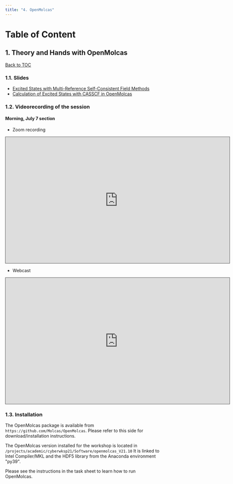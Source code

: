 ```yaml
---
title: "4. OpenMolcas"
---
```


<a name="toc"></a>
# Table of Content


<a name="1"></a>
## 1. Theory and Hands with OpenMolcas
[Back to TOC](#toc)


### 1.1. Slides

* [Excited States with Multi-Reference Self-Consistent Field Methods](../files/Sebastian_Mai/lecture_1_CASSCF.pdf)
* [Calculation of Excited States with CASSCF in OpenMolcas](../files/Sebastian_Mai/handson_1_CASSCF.pdf)


### 1.2. Videorecording of the session

#### Morning, July 7 section

* Zoom recording 

<iframe src="https://ub.hosted.panopto.com/Panopto/Pages/Embed.aspx?id=9bbc476b-eb41-4af1-b2c6-aecb013260a4
&autoplay=false&offerviewer=true&showtitle=true&showbrand=true&captions=false&interactivity=all" height="405" width="720" 
style="border: 1px solid #464646;" allowfullscreen allow="autoplay"></iframe>

* Webcast

<iframe src="https://ub.hosted.panopto.com/Panopto/Pages/Embed.aspx?id=51083db2-7f9a-49e9-ad12-aeb501454783
&autoplay=false&offerviewer=true&showtitle=true&showbrand=true&captions=false&interactivity=all" height="405" width="720" 
style="border: 1px solid #464646;" allowfullscreen allow="autoplay"></iframe>




### 1.3. Installation

The OpenMolcas package is available from `https://github.com/Molcas/OpenMolcas`.
Please refer to this side for download/installation instructions.

The OpenMolcas version installed for the workshop is located in
`/projects/academic/cyberwksp21/Software/openmolcas_V21.10`
It is linked to Intel Compiler/MKL and the HDF5 library from the Anaconda environment "py39".

Please see the instructions in the task sheet to learn how to run OpenMolcas.

